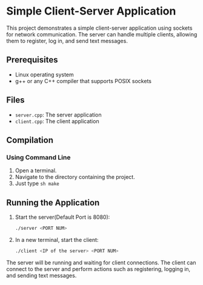 # Simple Client-Server Application

This project demonstrates a simple client-server application using sockets for network communication. The server can handle multiple clients, allowing them to register, log in, and send text messages.

## Prerequisites

- Linux operating system
- g++ or any C++ compiler that supports POSIX sockets

## Files
- `server.cpp`: The server application
- `client.cpp`: The client application

## Compilation

### Using Command Line

1. Open a terminal.
2. Navigate to the directory containing the project.
3. Just type ```sh make```

## Running the Application

1. Start the server(Default Port is 8080):
    ```sh
    ./server <PORT NUM>
    ```
2. In a new terminal, start the client:
    ```sh
    ./client <IP of the server> <PORT NUM>
    ```

The server will be running and waiting for client connections. The client can connect to the server and perform actions such as registering, logging in, and sending text messages.